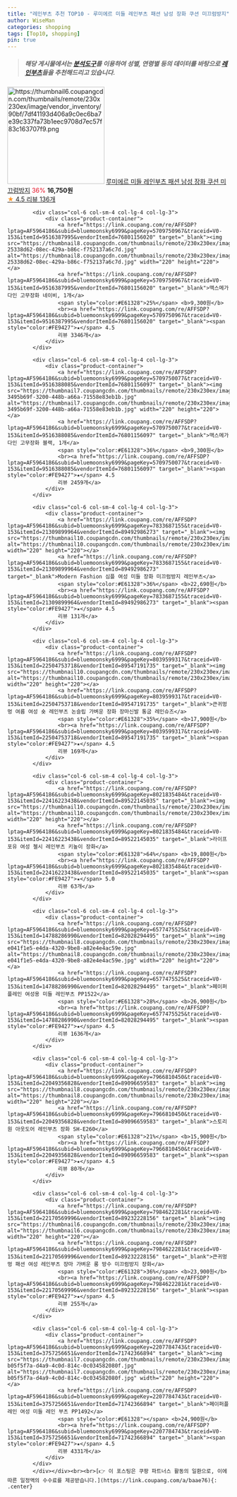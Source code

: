 ```yaml
---
title: "레인부츠 추천 TOP10 - 루미에르 미들 레인부츠 패션 남성 장화 쿠션 미끄럼방지"
author: WiseMan
categories: shopping
tags: [Top10, shopping]
pin: true
---
```


> ##### 해당 게시물에서는 [**분석도구**](https://itemscout.io/)를 이용하여 **성별**, **연령별** 등의 데이터를 바탕으로 [**레인부츠**](https://link.coupang.com/a/baae76)들을 추천해드리고 있습니다.
<div class="container"><div class="row">
            <div class="col-6 col-sm-4 col-lg-4 col-lg-3">
                <div class="product-container">
                    <a href="https://link.coupang.com/re/AFFSDP?lptag=AF5964186&subid=bluemoonsky6999&pageKey=8039676459&traceid=V0-153&itemId=22505244766&vendorItemId=89548070834" target="_blank"><img src="https://thumbnail6.coupangcdn.com/thumbnails/remote/230x230ex/image/vendor_inventory/90bf/7df41193d406a9c0ec6ba7e39c337fa73b1eec9708d7ec57f83c163707f9.png" alt="https://thumbnail6.coupangcdn.com/thumbnails/remote/230x230ex/image/vendor_inventory/90bf/7df41193d406a9c0ec6ba7e39c337fa73b1eec9708d7ec57f83c163707f9.png" width="220" height="220"></a>
                    <a href="https://link.coupang.com/re/AFFSDP?lptag=AF5964186&subid=bluemoonsky6999&pageKey=8039676459&traceid=V0-153&itemId=22505244766&vendorItemId=89548070834" target="_blank">루미에르 미들 레인부츠 패션 남성 장화 쿠션 미끄럼방지</a>
                    <span style="color:#E61328">36%</span> <b>16,750원</b>
                    <br><a href="https://link.coupang.com/re/AFFSDP?lptag=AF5964186&subid=bluemoonsky6999&pageKey=8039676459&traceid=V0-153&itemId=22505244766&vendorItemId=89548070834" target="_blank"><span style="color:#FE9427">★</span> 4.5
                    리뷰 136개</a>
                </div>
            </div>
            
            <div class="col-6 col-sm-4 col-lg-4 col-lg-3">
                <div class="product-container">
                    <a href="https://link.coupang.com/re/AFFSDP?lptag=AF5964186&subid=bluemoonsky6999&pageKey=5709750967&traceid=V0-153&itemId=9516387995&vendorItemId=76801156020" target="_blank"><img src="https://thumbnail8.coupangcdn.com/thumbnails/remote/230x230ex/image/retail/images/2265343205973920-25338d62-08ec-429a-b86c-f752137a6c7d.jpg" alt="https://thumbnail8.coupangcdn.com/thumbnails/remote/230x230ex/image/retail/images/2265343205973920-25338d62-08ec-429a-b86c-f752137a6c7d.jpg" width="220" height="220"></a>
                    <a href="https://link.coupang.com/re/AFFSDP?lptag=AF5964186&subid=bluemoonsky6999&pageKey=5709750967&traceid=V0-153&itemId=9516387995&vendorItemId=76801156020" target="_blank">맥스메가다인 고무장화 네이비, 1개</a>
                    <span style="color:#E61328">25%</span> <b>9,300원</b>
                    <br><a href="https://link.coupang.com/re/AFFSDP?lptag=AF5964186&subid=bluemoonsky6999&pageKey=5709750967&traceid=V0-153&itemId=9516387995&vendorItemId=76801156020" target="_blank"><span style="color:#FE9427">★</span> 4.5
                    리뷰 3346개</a>
                </div>
            </div>
            
            <div class="col-6 col-sm-4 col-lg-4 col-lg-3">
                <div class="product-container">
                    <a href="https://link.coupang.com/re/AFFSDP?lptag=AF5964186&subid=bluemoonsky6999&pageKey=5709750077&traceid=V0-153&itemId=9516388085&vendorItemId=76801156097" target="_blank"><img src="https://thumbnail7.coupangcdn.com/thumbnails/remote/230x230ex/image/retail/images/2265342804936194-3495b69f-3200-448b-a66a-71558e83eb1b.jpg" alt="https://thumbnail7.coupangcdn.com/thumbnails/remote/230x230ex/image/retail/images/2265342804936194-3495b69f-3200-448b-a66a-71558e83eb1b.jpg" width="220" height="220"></a>
                    <a href="https://link.coupang.com/re/AFFSDP?lptag=AF5964186&subid=bluemoonsky6999&pageKey=5709750077&traceid=V0-153&itemId=9516388085&vendorItemId=76801156097" target="_blank">맥스메가다인 고무장화 블랙, 1개</a>
                    <span style="color:#E61328">36%</span> <b>9,300원</b>
                    <br><a href="https://link.coupang.com/re/AFFSDP?lptag=AF5964186&subid=bluemoonsky6999&pageKey=5709750077&traceid=V0-153&itemId=9516388085&vendorItemId=76801156097" target="_blank"><span style="color:#FE9427">★</span> 4.5
                    리뷰 2459개</a>
                </div>
            </div>
            
            <div class="col-6 col-sm-4 col-lg-4 col-lg-3">
                <div class="product-container">
                    <a href="https://link.coupang.com/re/AFFSDP?lptag=AF5964186&subid=bluemoonsky6999&pageKey=7833687155&traceid=V0-153&itemId=21309899964&vendorItemId=89492986273" target="_blank"><img src="https://thumbnail10.coupangcdn.com/thumbnails/remote/230x230ex/image/vendor_inventory/5ae5/7a952ca60fb6b6223d6cd27f7c3ace9246e74d13644a69a4ceac7e3d87c0.jpeg" alt="https://thumbnail10.coupangcdn.com/thumbnails/remote/230x230ex/image/vendor_inventory/5ae5/7a952ca60fb6b6223d6cd27f7c3ace9246e74d13644a69a4ceac7e3d87c0.jpeg" width="220" height="220"></a>
                    <a href="https://link.coupang.com/re/AFFSDP?lptag=AF5964186&subid=bluemoonsky6999&pageKey=7833687155&traceid=V0-153&itemId=21309899964&vendorItemId=89492986273" target="_blank">Modern Fashion 심플 여성 미들 장화 미끄럼방지 레인부츠</a>
                    <span style="color:#E61328">36%</span> <b>22,690원</b>
                    <br><a href="https://link.coupang.com/re/AFFSDP?lptag=AF5964186&subid=bluemoonsky6999&pageKey=7833687155&traceid=V0-153&itemId=21309899964&vendorItemId=89492986273" target="_blank"><span style="color:#FE9427">★</span> 4.5
                    리뷰 131개</a>
                </div>
            </div>
            
            <div class="col-6 col-sm-4 col-lg-4 col-lg-3">
                <div class="product-container">
                    <a href="https://link.coupang.com/re/AFFSDP?lptag=AF5964186&subid=bluemoonsky6999&pageKey=8039599317&traceid=V0-153&itemId=22504753718&vendorItemId=89547191735" target="_blank"><img src="https://thumbnail10.coupangcdn.com/thumbnails/remote/230x230ex/image/vendor_inventory/ea20/527a77a4fb2db92fc88610e336bc53d035c95aa747e33416b6f084b59ae6.jpg" alt="https://thumbnail10.coupangcdn.com/thumbnails/remote/230x230ex/image/vendor_inventory/ea20/527a77a4fb2db92fc88610e336bc53d035c95aa747e33416b6f084b59ae6.jpg" width="220" height="220"></a>
                    <a href="https://link.coupang.com/re/AFFSDP?lptag=AF5964186&subid=bluemoonsky6999&pageKey=8039599317&traceid=V0-153&itemId=22504753718&vendorItemId=89547191735" target="_blank">큰귀멍멍 여름 여성 숏 레인부츠 논슬립 가벼운 장화 장마신발 통굽 레인슈즈</a>
                    <span style="color:#E61328">35%</span> <b>17,900원</b>
                    <br><a href="https://link.coupang.com/re/AFFSDP?lptag=AF5964186&subid=bluemoonsky6999&pageKey=8039599317&traceid=V0-153&itemId=22504753718&vendorItemId=89547191735" target="_blank"><span style="color:#FE9427">★</span> 4.5
                    리뷰 169개</a>
                </div>
            </div>
            
            <div class="col-6 col-sm-4 col-lg-4 col-lg-3">
                <div class="product-container">
                    <a href="https://link.coupang.com/re/AFFSDP?lptag=AF5964186&subid=bluemoonsky6999&pageKey=8021835484&traceid=V0-153&itemId=22416223438&vendorItemId=89522145035" target="_blank"><img src="https://thumbnail10.coupangcdn.com/thumbnails/remote/230x230ex/image/vendor_inventory/e4a8/d622d89814b180c26c014648b30be341f6008f077a4e210d77c5a2a7c12e.jpg" alt="https://thumbnail10.coupangcdn.com/thumbnails/remote/230x230ex/image/vendor_inventory/e4a8/d622d89814b180c26c014648b30be341f6008f077a4e210d77c5a2a7c12e.jpg" width="220" height="220"></a>
                    <a href="https://link.coupang.com/re/AFFSDP?lptag=AF5964186&subid=bluemoonsky6999&pageKey=8021835484&traceid=V0-153&itemId=22416223438&vendorItemId=89522145035" target="_blank">라이프포유 여성 첼시 레인부츠 키높이 장화</a>
                    <span style="color:#E61328">64%</span> <b>19,800원</b>
                    <br><a href="https://link.coupang.com/re/AFFSDP?lptag=AF5964186&subid=bluemoonsky6999&pageKey=8021835484&traceid=V0-153&itemId=22416223438&vendorItemId=89522145035" target="_blank"><span style="color:#FE9427">★</span> 5.0
                    리뷰 63개</a>
                </div>
            </div>
            
            <div class="col-6 col-sm-4 col-lg-4 col-lg-3">
                <div class="product-container">
                    <a href="https://link.coupang.com/re/AFFSDP?lptag=AF5964186&subid=bluemoonsky6999&pageKey=6577475525&traceid=V0-153&itemId=14788286990&vendorItemId=82028294495" target="_blank"><img src="https://thumbnail8.coupangcdn.com/thumbnails/remote/230x230ex/image/retail/images/1491645433676819-e041f1e5-e4da-4320-9be8-a82e4e4ac59e.jpg" alt="https://thumbnail8.coupangcdn.com/thumbnails/remote/230x230ex/image/retail/images/1491645433676819-e041f1e5-e4da-4320-9be8-a82e4e4ac59e.jpg" width="220" height="220"></a>
                    <a href="https://link.coupang.com/re/AFFSDP?lptag=AF5964186&subid=bluemoonsky6999&pageKey=6577475525&traceid=V0-153&itemId=14788286990&vendorItemId=82028294495" target="_blank">페이퍼플레인 여성용 미들 레인부츠 PP1522</a>
                    <span style="color:#E61328">28%</span> <b>26,900원</b>
                    <br><a href="https://link.coupang.com/re/AFFSDP?lptag=AF5964186&subid=bluemoonsky6999&pageKey=6577475525&traceid=V0-153&itemId=14788286990&vendorItemId=82028294495" target="_blank"><span style="color:#FE9427">★</span> 4.5
                    리뷰 1636개</a>
                </div>
            </div>
            
            <div class="col-6 col-sm-4 col-lg-4 col-lg-3">
                <div class="product-container">
                    <a href="https://link.coupang.com/re/AFFSDP?lptag=AF5964186&subid=bluemoonsky6999&pageKey=7966810450&traceid=V0-153&itemId=22049356828&vendorItemId=89096659583" target="_blank"><img src="https://thumbnail8.coupangcdn.com/thumbnails/remote/230x230ex/image/vendor_inventory/24e8/1817d68dcb9ad017d5bb3f45c621343d1df35debaec9020e85710e08ade6.jpg" alt="https://thumbnail8.coupangcdn.com/thumbnails/remote/230x230ex/image/vendor_inventory/24e8/1817d68dcb9ad017d5bb3f45c621343d1df35debaec9020e85710e08ade6.jpg" width="220" height="220"></a>
                    <a href="https://link.coupang.com/re/AFFSDP?lptag=AF5964186&subid=bluemoonsky6999&pageKey=7966810450&traceid=V0-153&itemId=22049356828&vendorItemId=89096659583" target="_blank">스토리원 아웃도어 레인부츠 장화 SH-E260</a>
                    <span style="color:#E61328">21%</span> <b>15,900원</b>
                    <br><a href="https://link.coupang.com/re/AFFSDP?lptag=AF5964186&subid=bluemoonsky6999&pageKey=7966810450&traceid=V0-153&itemId=22049356828&vendorItemId=89096659583" target="_blank"><span style="color:#FE9427">★</span> 4.5
                    리뷰 80개</a>
                </div>
            </div>
            
            <div class="col-6 col-sm-4 col-lg-4 col-lg-3">
                <div class="product-container">
                    <a href="https://link.coupang.com/re/AFFSDP?lptag=AF5964186&subid=bluemoonsky6999&pageKey=7984622281&traceid=V0-153&itemId=22170569996&vendorItemId=89232228156" target="_blank"><img src="https://thumbnail6.coupangcdn.com/thumbnails/remote/230x230ex/image/vendor_inventory/73fb/d17d29daabe0cfd68311e174254c2fbdcb3dd9bee6fb80c9df0840c3d93e.jpg" alt="https://thumbnail6.coupangcdn.com/thumbnails/remote/230x230ex/image/vendor_inventory/73fb/d17d29daabe0cfd68311e174254c2fbdcb3dd9bee6fb80c9df0840c3d93e.jpg" width="220" height="220"></a>
                    <a href="https://link.coupang.com/re/AFFSDP?lptag=AF5964186&subid=bluemoonsky6999&pageKey=7984622281&traceid=V0-153&itemId=22170569996&vendorItemId=89232228156" target="_blank">큰귀멍멍 패션 여성 레인부츠 장마 가벼운 롱 방수 미끄럼방지 장화</a>
                    <span style="color:#E61328">36%</span> <b>23,900원</b>
                    <br><a href="https://link.coupang.com/re/AFFSDP?lptag=AF5964186&subid=bluemoonsky6999&pageKey=7984622281&traceid=V0-153&itemId=22170569996&vendorItemId=89232228156" target="_blank"><span style="color:#FE9427">★</span> 4.5
                    리뷰 255개</a>
                </div>
            </div>
            
            <div class="col-6 col-sm-4 col-lg-4 col-lg-3">
                <div class="product-container">
                    <a href="https://link.coupang.com/re/AFFSDP?lptag=AF5964186&subid=bluemoonsky6999&pageKey=2207784743&traceid=V0-153&itemId=3757256651&vendorItemId=71742366894" target="_blank"><img src="https://thumbnail7.coupangcdn.com/thumbnails/remote/230x230ex/image/retail/images/2728643320662500-b05f5f7a-d4a9-4c0d-814c-0c034582080f.jpg" alt="https://thumbnail7.coupangcdn.com/thumbnails/remote/230x230ex/image/retail/images/2728643320662500-b05f5f7a-d4a9-4c0d-814c-0c034582080f.jpg" width="220" height="220"></a>
                    <a href="https://link.coupang.com/re/AFFSDP?lptag=AF5964186&subid=bluemoonsky6999&pageKey=2207784743&traceid=V0-153&itemId=3757256651&vendorItemId=71742366894" target="_blank">페이퍼플레인 여성 미들 레인 부츠 PP1492</a>
                    <span style="color:#E61328"></span> <b>24,900원</b>
                    <br><a href="https://link.coupang.com/re/AFFSDP?lptag=AF5964186&subid=bluemoonsky6999&pageKey=2207784743&traceid=V0-153&itemId=3757256651&vendorItemId=71742366894" target="_blank"><span style="color:#FE9427">★</span> 4.5
                    리뷰 4331개</a>
                </div>
            </div>
            </div></div><br><br>[👉 이 포스팅은 쿠팡 파트너스 활동의 일환으로, 이에 따른 일정액의 수수료를 제공받습니다.](https://link.coupang.com/a/baae76){: .center}